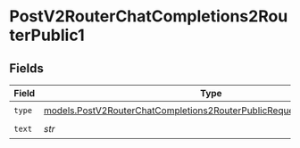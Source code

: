 # PostV2RouterChatCompletions2RouterPublic1


## Fields

| Field                                                                                                                                                | Type                                                                                                                                                 | Required                                                                                                                                             | Description                                                                                                                                          |
| ---------------------------------------------------------------------------------------------------------------------------------------------------- | ---------------------------------------------------------------------------------------------------------------------------------------------------- | ---------------------------------------------------------------------------------------------------------------------------------------------------- | ---------------------------------------------------------------------------------------------------------------------------------------------------- |
| `type`                                                                                                                                               | [models.PostV2RouterChatCompletions2RouterPublicRequestRequestBodyType](../models/postv2routerchatcompletions2routerpublicrequestrequestbodytype.md) | :heavy_check_mark:                                                                                                                                   | N/A                                                                                                                                                  |
| `text`                                                                                                                                               | *str*                                                                                                                                                | :heavy_check_mark:                                                                                                                                   | N/A                                                                                                                                                  |